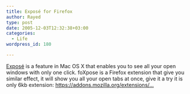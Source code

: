 ```yaml
---
title: Exposé for Firefox
author: Rayed
type: post
date: 2005-12-03T12:32:38+03:00
categories:
  - Life
wordpress_id: 180

---
```

<img src='/static/uploads/old/viamatic_foxpose2.jpg' alt='' align='right' />
<a href="http://www.apple.com/macosx/features/expose/">Exposé</a> is a feature in Mac OS X that enables you to see all your open windows with only one click.
foXpose is a Firefox extension that give you similar effect, it will show you all your open tabs at once, give it a try it is only 6kb extension:
<a href="https://addons.mozilla.org/extensions/moreinfo.php?application=firefox&#038;id=1457">https://addons.mozilla.org/extensions/...</a>

